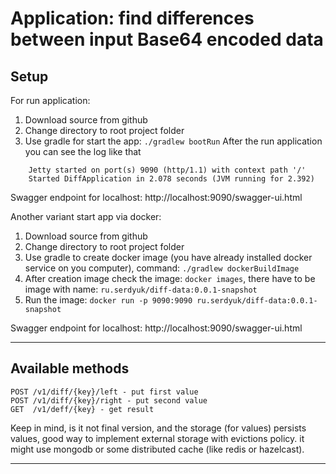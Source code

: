 # Application: find differences between input Base64 encoded data

## Setup

For run application:
1. Download source from github
2. Change directory to root project folder
3. Use gradle for start the app: `./gradlew bootRun`
After the run application you can see the log like that
```
    Jetty started on port(s) 9090 (http/1.1) with context path '/'
    Started DiffApplication in 2.078 seconds (JVM running for 2.392)
```
Swagger endpoint for localhost: http://localhost:9090/swagger-ui.html

Another variant start app via docker:
1. Download source from github
2. Change directory to root project folder
3. Use gradle to create docker image (you have already installed docker service on you computer), command: ` ./gradlew dockerBuildImage
`
4. After creation image check the image: `docker images`, there have to be image with name: `ru.serdyuk/diff-data:0.0.1-snapshot`
5. Run the image: `docker run -p 9090:9090 ru.serdyuk/diff-data:0.0.1-snapshot`

Swagger endpoint for localhost: http://localhost:9090/swagger-ui.html

--- 

## Available methods
```
POST /v1/diff/{key}/left - put first value
POST /v1/diff/{key}/right - put second value
GET  /v1/deff/{key} - get result
```
Keep in mind, is it not final version, and the storage (for values) persists values, good way to implement external
storage with evictions policy. it might use mongodb or some distributed cache (like redis or hazelcast).

---
